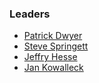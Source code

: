 ### Leaders
* [Patrick Dwyer](mailto:patrick.dwyer@owasp.org)
* [Steve Springett](mailto:steve.springett@owasp.org)
* [Jeffry Hesse](mailto:jeffry.hesse@owasp.org)
* [Jan Kowalleck](mailto:jan.kowalleck@owasp.org)
